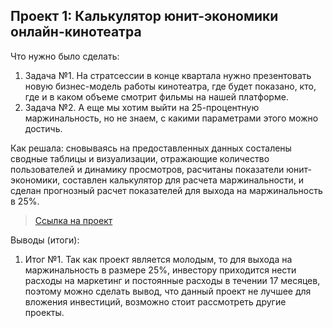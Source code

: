 

## Проект 1: Калькулятор юнит-экономики онлайн-кинотеатра
<p>Что нужно было сделать:<p>
<ol>
  <li>Задача №1. На стратсессии в конце квартала нужно презентовать новую бизнес-модель работы кинотеатра, где будет показано, кто, где и в каком объеме смотрит фильмы на нашей платформе.</li>
  <li>Задача №2. А еще мы хотим выйти на 25-процентную маржинальность, но не знаем, с какими параметрами этого можно достичь. </li>
</ol>

<p>Как решала: сновываясь на предоставленных данных состалены сводные таблицы и визуализации, отражающие количество пользователей и динамику просмотров, расчитаны показатели юнит-экономики, составлен калькулятор для расчета маржинальности, и сделан прогнозный расчет показателей для выхода на маржинальность в 25%.<p>

> <a href="https://github.com/Sayapinaportfolio/My-portfolio/blob/main/%D0%9F%D1%80%D0%BE%D0%B5%D0%BA%D1%82%20%E2%84%961.xlsx">Ссылка на проект</a>
 

<p>Выводы (итоги):<p>
<ol>
  <li>Итог №1.  Так как проект является молодым, то для выхода на маржинальность в размере 25%, инвестору приходится нести расходы на маркетинг  и постоянные расходы в течении 17 месяцев, поэтому можно сделать вывод, что данный проект не лучшее для вложения инвестиций, возможно стоит рассмотреть другие проекты.</li>
 </ol>
<br> 

<br> 
